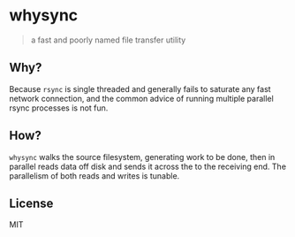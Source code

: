# whysync

> a fast and poorly named file transfer utility

## Why?

Because `rsync` is single threaded and generally fails to saturate any fast
network connection, and the common advice of running multiple parallel rsync
processes is not fun.

## How?

`whysync` walks the source filesystem, generating work to be done, then in
parallel reads data off disk and sends it across the to the receiving end. The
parallelism of both reads and writes is tunable.

## License
MIT
